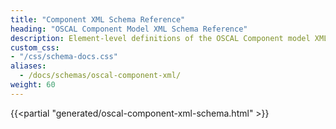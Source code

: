 ```yaml
---
title: "Component XML Schema Reference"
heading: "OSCAL Component Model XML Schema Reference"
description: Element-level definitions of the OSCAL Component model XML format.
custom_css:
- "/css/schema-docs.css"
aliases:
  - /docs/schemas/oscal-component-xml/
weight: 60
---
```


{{<partial "generated/oscal-component-xml-schema.html" >}}
